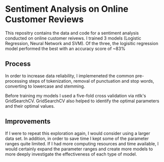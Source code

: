 # Sentiment Analysis on Online Customer Reviews

This repositry contains the data and code for a sentiment analysis conducted on online customer reivews. I trained 3 models (Logistic Regression, Neural Network and SVM). Of the three, the logisitic regression model performed the best with an accuracy score of ~83%

## Process

In order to increase data reliability, I implemeneted the common pre-processing steps of tokenization, removal of punctuation and stop words, converting to lowercase and stemming. 

Before training my models I used a five-fold cross validation via ntlk's GridSearchCV. GridSearchCV also helped to identify the optimal parameters and their optimal values. 

## Improvements

If I were to repeat this exploration again, I would consider using a larger data set. In addition, in order to save time I kept some of the parameter ranges quite limited. If I had more computing resources and time available, I would certainly expand the parameter ranges and create more models to more deeply investigate the effectiveness of each type of model. 
